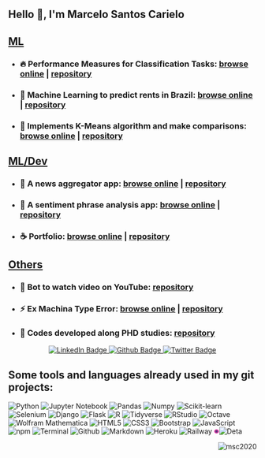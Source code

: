 <h2>Hello 👋, I'm Marcelo Santos Carielo</h2>

<div>
    <h2><u>ML</u></h2>
    <ul>
        <li><h3>🔥 Performance Measures for Classification Tasks: <a href="https://github.com/msc2020/ml-metrics-classification/blob/main/notebooks/ml_metrics_classification_pt1.ipynb">browse online</a> | <a href="https://github.com/msc2020/ml-metrics-classification">repository</a>
        </h3></li>
        <li><h3>🐧 Machine Learning to predict rents in Brazil: <a href="https://mybinder.org/v2/gh/msc2020/brazil-rents-machine-learning/HEAD?labpath=Machine%20Learning%20-%20Predict%20rent%20value.ipynb">browse online</a> | <a href="https://github.com/msc2020/brazil-rents-machine-learning">repository</a>
        </h3></li>
        <li><h3>🌱 Implements K-Means algorithm and make comparisons: <a href="https://mybinder.org/v2/gh/msc2020/ml-k-means/HEAD?labpath=notebooks%2Fml_kmeans.ipynb">browse online</a> | <a href="https://github.com/msc2020/ml-k-means">repository</a>
        </h3></li>
    </ul>
</div>
<div>
    <h2><u>ML/Dev</u></h2>
    <ul>
        <li><h3>📄 A news aggregator app: <a href="https://newsaggapp-1-j9368482.deta.app/">browse online</a> | <a href="https://github.com/msc2020/news-agg-app">repository</a>
        </h3></li>
        <li><h3>👀 A sentiment phrase analysis app: <a href="https://spacedetafiles-1-p8717802.deta.app/">browse online</a> | <a href="https://github.com/msc2020/type-a-phrase-app">repository</a>
        </h3></li>
        <li><h3>☕ Portfolio: <a href="https://portfolio-1-c9901895.deta.app/">browse online</a> | <a href="https://github.com/msc2020/app-home-page">repository</a>
        </h3></li>
    </ul>
</div>
<div>
    <h2><u>Others</u></h2>
    <ul>
        <li><h3>🤖 Bot to watch video on YouTube: <a href="https://github.com/msc2020/bot-youtube">repository</a>
        </h3></li>
        <li><h3>⚡ Ex Machina Type Error: <a href="https://mybinder.org/v2/gh/msc2020/ex-machina-type-error/HEAD?labpath=Ex%20Machina.ipynb">browse online</a> | <a href="https://github.com/msc2020/ex-machina-type-error">repository</a>
        </h3></li>
         <li><h3>🧰 Codes developed along PHD studies: <a href="https://github.com/msc2020/intersecao_de_esferas">repository</a>
        </h3></li>    
    </ul>
</div>

<div align="center">
  <a href="https://br.linkedin.com/in/marcelo-santos-carielo-304143224">
    <img src="https://img.shields.io/badge/LinkedIn-blue?style=for-the-badge&logo=linkedin&logoColor=white" alt="LinkedIn Badge"/>
  </a>
  <a href="https://github.com/msc2020">
    <img src="https://img.shields.io/badge/Github-181717?style=for-the-badge&logo=github&logoColor=white" alt="Github Badge"/>
  </a>
  <a href="kaggle.com/msc2021">
    <img src="https://img.shields.io/badge/Kaggle-20BEFF?style=for-the-badge&logo=&logoColor=white" alt="Twitter Badge"/>
  </a>
</div>

<h2>Some tools and languages already used in my git projects:</h2>
<p>
    <img alt="Python" src="https://img.shields.io/badge/-Python-3776AB?style=flat-square&logo=python&logoColor=white"/>
    <img alt="Jupyter Notebook" src="https://img.shields.io/badge/-Jupyter Notebook-F37626?style=flat-square&logo=jupyter&logoColor=white"/>
    <img alt="Pandas" src="https://img.shields.io/badge/-Pandas-150458?style=flat-square&logo=pandas&logoColor=white"/>
    <img alt="Numpy" src="https://img.shields.io/badge/-Numpy-013243?style=flat-square&logo=numpy&logoColor=white"/>
    <img alt="Scikit-learn" src="https://img.shields.io/badge/-Scikitlearn-F7931E?style=flat-square&logo=scikitlearn&logoColor=white"/>
    <img alt="Selenium" src="https://img.shields.io/badge/-Selenium-43B02A?style=flat-square&logo=selenium&logoColor=white"/>
    <img alt="Django" src="https://img.shields.io/badge/-Django-092E20?style=flat-square&logo=django&logoColor=white"/>
    <img alt="Flask" src="https://img.shields.io/badge/-Flask-000000?style=flat-square&logo=flask&logoColor=white"/>
    <img alt="R" src="https://img.shields.io/badge/-R-276DC3?style=flat-square&logo=r&logoColor=white"/>
    <img alt="Tidyverse" src="https://img.shields.io/badge/-Tidyverse-1A162D?style=flat-square&logo=tidyverse&logoColor=white"/>
    <img alt="RStudio" src="https://img.shields.io/badge/-RStudio-75AADB?style=flat-square&logo=rstudio&logoColor=white"/>
    <img alt="Octave" src="https://img.shields.io/badge/-Octave-0790C0?style=flat-square&logo=octave&logoColor=white"/>
    <img alt="Wolfram Mathematica" src="https://img.shields.io/badge/-Wolfram Mathematica-DD1100?style=flat-square&logo=wolframmathematica&logoColor=white"/>
    <img alt="HTML5" src="https://img.shields.io/badge/-HTML-d84924?style=flat-square&logo=html5&logoColor=white"/>
    <img alt="CSS3" src="https://img.shields.io/badge/-CSS-214ce5?style=flat-square&logo=css3&logoColor=white"/> <img alt="Bootstrap" src="https://img.shields.io/badge/-Bootstrap-533979?style=flat-square&logo=bootstrap&logoColor=white"/>
    <img alt="JavaScript" src="https://img.shields.io/badge/-JavaScript-f5de19?style=flat-square&logo=javascript&logoColor=black"/>
    <img alt="npm" src="https://img.shields.io/badge/-NPM-CB3837?style=flat-square&logo=npm&logoColor=white" />
    <img alt="Terminal" src="https://img.shields.io/badge/-Terminal-white?style=flat-square&logo=gnometerminal&logoColor=black"/>
    <img alt="Github" src="https://img.shields.io/badge/-GitHub-181717?style=flat-square&logo=github&logoColor=white"/>
    <img alt="Markdown" src="https://img.shields.io/badge/-Markdown-000000?style=flat-square&logo=markdown&logoColor=white"/>    
    <img alt="Heroku" src="https://img.shields.io/badge/-Heroku-430098?style=flat-square&logo=heroku&logoColor=white" />
    <img alt="Railway" src="https://img.shields.io/badge/-Railway-0B0D0E?style=flat-square&logo=railway&logoColor=white"/>
    <img src="https://raw.githubusercontent.com/deta/.github/main/profile/deta.svg" width="2%" height="2%"><img alt="Deta" src="https://img.shields.io/badge/-Deta-000000?style=flat-square&logo=deta&logoColor=white" />
</p>

<p align="right"> <img src="https://komarev.com/ghpvc/?username=msc2020&label=Profile%20views&color=0e75b6&style=flat" alt="msc2020"/> </p>


<!--
https://simpleicons.org/

**msc2020/msc2020** is a ✨ _special_ ✨ repository because its `README.md` (this file) appears on your GitHub profile.

Here are some ideas to get you started:

- 🔭 I’m currently working on ...
- 🌱 I’m currently learning ...
- 👯 I’m looking to collaborate on ...
- 🤔 I’m looking for help with ...
- 💬 Ask me about ...
- 📫 How to reach me: ...
- 😄 Pronouns: ...
- ⚡ Fun fact: ...
- 🌐, 🗄️, 💻, 🛠️
-->
